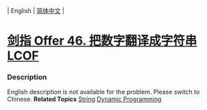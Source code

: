 | English | [简体中文](README.md) |

# [剑指 Offer 46. 把数字翻译成字符串 LCOF](https://leetcode.cn/problems/ba-shu-zi-fan-yi-cheng-zi-fu-chuan-lcof)
 ### Description
English description is not available for the problem. Please switch to Chinese.
**Related Topics**  [String](https://leetcode.cn/tag/string) [Dynamic Programming](https://leetcode.cn/tag/dynamic-programming) 